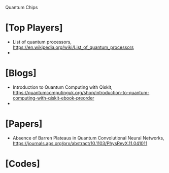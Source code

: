 Quantum Chips

# [Top Players]
+ List of quantum processors, https://en.wikipedia.org/wiki/List_of_quantum_processors
+ 

# [Blogs]
+ Introduction to Quantum Computing with Qiskit, https://quantumcomputinguk.org/shop/introduction-to-quantum-computing-with-qiskit-ebook-preorder
+ 

# [Papers]
+ Absence of Barren Plateaus in Quantum Convolutional Neural Networks, https://journals.aps.org/prx/abstract/10.1103/PhysRevX.11.041011

# [Codes]


